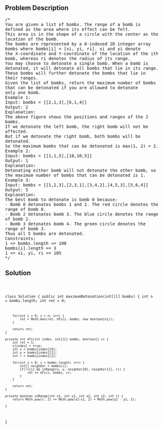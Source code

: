 <!--
<style>
  body { font-family: Arial, sans-serif; }
  .container { max-width: 100%; margin: 0 auto; padding: 10px; }
  .comment-block { max-width: 30%; background-color: #f9f9f9; padding: 10px; border-left: 5px solid #ccc; overflow-wrap: break-word; white-space: pre-wrap; }
  .code-block { background-color: #f4f4f4; padding: 10px; border: 1px solid #ddd; overflow-wrap: break-word; white-space: pre-wrap; }
</style>
-->

<div class='container'>
<h2>Problem Description</h2>
<div class='comment-block'>
<pre>
/*
You are given a list of bombs. The range of a bomb is
defined as the area where its effect can be felt.
This area is in the shape of a circle with the center as the
location of the bomb.
The bombs are represented by a 0-indexed 2D integer array
bombs where bombs[i] = [xi, yi, ri]. xi and yi denote
the X-coordinate and Y-coordinate of the location of the ith
bomb, whereas ri denotes the radius of its range.
You may choose to detonate a single bomb. When a bomb is
detonated, it will detonate all bombs that lie in its range.
These bombs will further detonate the bombs that lie in
their ranges.
Given the list of bombs, return the maximum number of bombs
that can be detonated if you are allowed to detonate
only one bomb.
Example 1:
Input: bombs = [[2,1,3],[6,1,4]]
Output: 2
Explanation:
The above figure shows the positions and ranges of the 2
bombs.
If we detonate the left bomb, the right bomb will not be
affected.
But if we detonate the right bomb, both bombs will be
detonated.
So the maximum bombs that can be detonated is max(1, 2) = 2.
Example 2:
Input: bombs = [[1,1,5],[10,10,5]]
Output: 1
Explanation:
Detonating either bomb will not detonate the other bomb, so
the maximum number of bombs that can be detonated is 1.
Example 3:
Input: bombs = [[1,2,3],[2,3,1],[3,4,2],[4,5,3],[5,6,4]]
Output: 5
Explanation:
The best bomb to detonate is bomb 0 because:
- Bomb 0 detonates bombs 1 and 2. The red circle denotes the
range of bomb 0.
- Bomb 2 detonates bomb 3. The blue circle denotes the range
of bomb 2.
- Bomb 3 detonates bomb 4. The green circle denotes the
range of bomb 3.
Thus all 5 bombs are detonated.
Constraints:
1 <= bombs.length <= 100
bombs[i].length == 3
1 <= xi, yi, ri <= 105
*/
</pre>
</div>

<h2>Solution</h2>
<div class='code-block'>
<pre><code class='language-java'>

class Solution {
    public int maximumDetonation(int[][] bombs) {
        int n = bombs.length;
        int ret = 0;

        for(int i = 0; i < n; i++) {
            ret = Math.max(ret, dfs(i, bombs, new boolean[n]));
        }

        return ret; 
    }

    private int dfs(int index, int[][] bombs, boolean[] v) {
        int ret = 1;
        v[index] = true;
        int x = bombs[index][0];
        int y = bombs[index][1];
        int r = bombs[index][2];

        for(int i = 0; i < bombs.length; i++) {
            int[] neighbor = bombs[i];
            if(!v[i] && inRange(x, y, neighbor[0], neighbor[1], r)) {
                ret += dfs(i, bombs, v);
            }
        }

        return ret;
    }

    private boolean inRange(int x1, int y1, int x2, int y2, int r) {
        return Math.pow(r, 2) >= Math.pow(x2-x1, 2) + Math.pow(y2 - y1, 2);

    }
}</code></pre>
</div>
</div>
